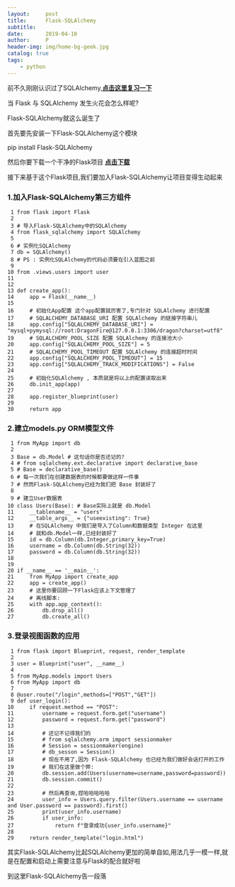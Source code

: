 ```yaml
---
layout:     post
title:      Flask-SQLAlchemy
subtitle:   
date:       2019-04-10
author:     P
header-img: img/home-bg-geek.jpg
catalog: true
tags:
    - python
---
```

前不久刚刚认识过了SQLAlchemy,**[点击这里复习一下](https://www.cnblogs.com/presleyren/p/10686099.html)**

当 Flask 与 SQLAlchemy 发生火花会怎么样呢?

Flask-SQLAlchemy就这么诞生了

首先要先安装一下Flask-SQLAlchemy这个模块

pip install Flask-SQLAlchemy

然后你要下载一个干净的Flask项目 **[点击下载](https://pan.baidu.com/s/1H26uMUI5gRm4yqkqyAWY1A)**

接下来基于这个Flask项目,我们要加入Flask-SQLAlchemy让项目变得生动起来

### 1.加入Flask-SQLAlchemy第三方组件

```
 1 from flask import Flask
 2 
 3 # 导入Flask-SQLAlchemy中的SQLAlchemy
 4 from flask_sqlalchemy import SQLAlchemy
 5 
 6 # 实例化SQLAlchemy
 7 db = SQLAlchemy()
 8 # PS : 实例化SQLAlchemy的代码必须要在引入蓝图之前
 9 
10 from .views.users import user
11 
12 
13 def create_app():
14     app = Flask(__name__)
15 
16     # 初始化App配置 这个app配置就厉害了,专门针对 SQLAlchemy 进行配置
17     # SQLALCHEMY_DATABASE_URI 配置 SQLAlchemy 的链接字符串儿
18     app.config["SQLALCHEMY_DATABASE_URI"] = "mysql+pymysql://root:DragonFire@127.0.0.1:3306/dragon?charset=utf8"
19     # SQLALCHEMY_POOL_SIZE 配置 SQLAlchemy 的连接池大小
20     app.config["SQLALCHEMY_POOL_SIZE"] = 5
21     # SQLALCHEMY_POOL_TIMEOUT 配置 SQLAlchemy 的连接超时时间
22     app.config["SQLALCHEMY_POOL_TIMEOUT"] = 15
23     app.config["SQLALCHEMY_TRACK_MODIFICATIONS"] = False
24 
25     # 初始化SQLAlchemy , 本质就是将以上的配置读取出来
26     db.init_app(app)
27 
28     app.register_blueprint(user)
29 
30     return app
```

### 2.建立models.py ORM模型文件

```
 1 from MyApp import db
 2 
 3 Base = db.Model # 这句话你是否还记的?
 4 # from sqlalchemy.ext.declarative import declarative_base
 5 # Base = declarative_base()
 6 # 每一次我们在创建数据表的时候都要做这样一件事
 7 # 然而Flask-SQLAlchemy已经为我们把 Base 封装好了
 8 
 9 # 建立User数据表
10 class Users(Base): # Base实际上就是 db.Model
11     __tablename__ = "users"
12     __table_args__ = {"useexisting": True}
13     # 在SQLAlchemy 中我们是导入了Column和数据类型 Integer 在这里
14     # 就和db.Model一样,已经封装好了
15     id = db.Column(db.Integer,primary_key=True)
16     username = db.Column(db.String(32))
17     password = db.Column(db.String(32))
18 
19 
20 if __name__ == '__main__':
21     from MyApp import create_app
22     app = create_app()
23     # 这里你要回顾一下Flask应该上下文管理了
24     # 离线脚本:
25     with app.app_context():
26         db.drop_all()
27         db.create_all()
```

### 3.登录视图函数的应用

```
 1 from flask import Blueprint, request, render_template
 2 
 3 user = Blueprint("user", __name__)
 4 
 5 from MyApp.models import Users
 6 from MyApp import db
 7 
 8 @user.route("/login",methods=["POST","GET"])
 9 def user_login():
10     if request.method == "POST":
11         username = request.form.get("username")
12         password = request.form.get("password")
13 
14         # 还记不记得我们的
15         # from sqlalchemy.orm import sessionmaker
16         # Session = sessionmaker(engine)
17         # db_sesson = Session()
18         # 现在不用了,因为 Flask-SQLAlchemy 也已经为我们做好会话打开的工作
19         # 我们在这里做个弊:
20         db.session.add(Users(username=username,password=password))
21         db.session.commit()
22 
23         # 然后再查询,捏哈哈哈哈哈
24         user_info = Users.query.filter(Users.username == username and User.password == password).first()
25         print(user_info.username)
26         if user_info:
27             return f"登录成功{user_info.username}"
28 
29     return render_template("login.html")
```

其实Flask-SQLAlchemy比起SQLAlchemy更加的简单自如,用法几乎一模一样,就是在配置和启动上需要注意与Flask的配合就好啦

到这里Flask-SQLAlchemy告一段落
